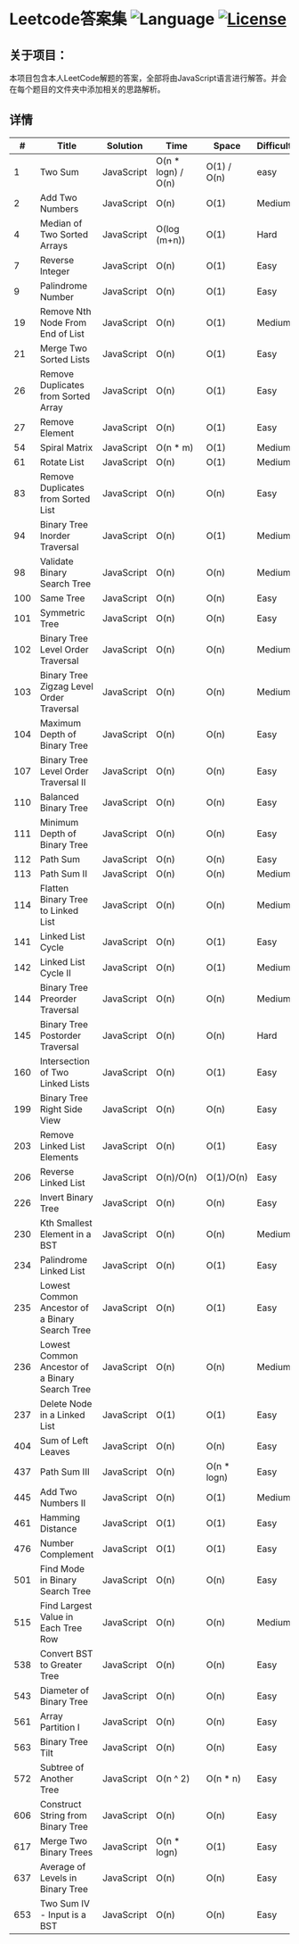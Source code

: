 # Leetcode答案集  ![Language](https://img.shields.io/badge/Language-JavaScript-orange.svg)  [![License](https://img.shields.io/badge/license-MIT-blue.svg)](./LICENSE.md)

## 关于项目：
本项目包含本人LeetCode解题的答案，全部将由JavaScript语言进行解答。并会在每个题目的文件夹中添加相关的思路解析。

## 详情
\# | Title | Solution| Time| Space | Difficulty|
----|------|---------|-----|-------|-----------|
1  | Two Sum| JavaScript| O(n * logn) / O(n) | O(1) / O(n)|easy|
2  | Add Two Numbers| JavaScript| O(n) | O(1)|Medium|
4  | Median of Two Sorted Arrays| JavaScript| O(log (m+n)) | O(1)|Hard|
7  | Reverse Integer| JavaScript| O(n) | O(1)|Easy|
9  | Palindrome Number| JavaScript| O(n) | O(1)|Easy|
19 | Remove Nth Node From End of List| JavaScript| O(n) | O(1)|Medium|
21 | Merge Two Sorted Lists| JavaScript| O(n) | O(1)|Easy|
26 | Remove Duplicates from Sorted Array | JavaScript| O(n) | O(1)|Easy|
27 | Remove Element | JavaScript| O(n) | O(1)|Easy|
54 | Spiral Matrix| JavaScript| O(n * m) | O(1)|Medium|
61 | Rotate List| JavaScript| O(n) | O(1)|Medium|
83 |Remove Duplicates from Sorted List| JavaScript| O(n) | O(n)|Easy|
94 |Binary Tree Inorder Traversal| JavaScript| O(n) | O(1)|Medium|
98 |Validate Binary Search Tree| JavaScript| O(n) | O(n)|Medium|
100|Same Tree| JavaScript| O(n) | O(n)|Easy|
101| Symmetric Tree| JavaScript| O(n) | O(n)|Easy|
102| Binary Tree Level Order Traversal| JavaScript| O(n) | O(n)|Medium|
103| Binary Tree Zigzag Level Order Traversal| JavaScript| O(n) | O(n)|Medium|
104| Maximum Depth of Binary Tree| JavaScript| O(n) | O(n)|Easy|
107| Binary Tree Level Order Traversal II| JavaScript| O(n) | O(n)|Easy|
110| Balanced Binary Tree| JavaScript| O(n) | O(n)|Easy|
111| Minimum Depth of Binary Tree| JavaScript| O(n) | O(n)|Easy|
112| Path Sum| JavaScript| O(n) | O(n)|Easy|
113| Path Sum II| JavaScript| O(n) | O(n)|Medium|
114| Flatten Binary Tree to Linked List| JavaScript| O(n) | O(n)|Medium|
141| Linked List Cycle| JavaScript| O(n) | O(1)|Easy|
142| Linked List Cycle II| JavaScript| O(n) | O(1)|Medium|
144| Binary Tree Preorder Traversal| JavaScript| O(n) | O(n)|Medium|
145| Binary Tree Postorder Traversal| JavaScript| O(n) | O(n)|Hard|
160|Intersection of Two Linked Lists| JavaScript| O(n) | O(1)|Easy|
199|Binary Tree Right Side View| JavaScript| O(n) | O(n)|Easy|
203|Remove Linked List Elements| JavaScript| O(n) | O(1)|Easy|
206|Reverse Linked List| JavaScript| O(n)/O(n) | O(1)/O(n)|Easy|
226|Invert Binary Tree| JavaScript| O(n) | O(n)|Easy|
230|Kth Smallest Element in a BST| JavaScript| O(n) | O(n)|Medium|
234|Palindrome Linked List| JavaScript| O(n) | O(1)|Easy|
235|Lowest Common Ancestor of a Binary Search Tree| JavaScript| O(n) | O(1)|Easy|
236|Lowest Common Ancestor of a Binary Search Tree| JavaScript| O(n) | O(n)|Medium|
237| Delete Node in a Linked List| JavaScript| O(1) | O(1)|Easy|
404|Sum of Left Leaves| JavaScript| O(n) | O(n)|Easy|
437|Path Sum III| JavaScript| O(n) | O(n * logn)|Easy|
445|Add Two Numbers II| JavaScript| O(n) | O(1)|Medium|
461|Hamming Distance| JavaScript| O(1) | O(1)|Easy|
476|Number Complement| JavaScript| O(1) | O(1)|Easy|
501|Find Mode in Binary Search Tree| JavaScript| O(n) | O(n)|Easy|
515|Find Largest Value in Each Tree Row| JavaScript| O(n) | O(n)|Medium|
538|Convert BST to Greater Tree| JavaScript| O(n) | O(n)|Easy|
543|Diameter of Binary Tree| JavaScript| O(n) | O(n)|Easy|
561|Array Partition I| JavaScript| O(n) | O(n)|Easy|
563|Binary Tree Tilt| JavaScript| O(n) | O(n)|Easy|
572|Subtree of Another Tree| JavaScript| O(n ^ 2) | O(n * n)|Easy|
606|Construct String from Binary Tree| JavaScript| O(n) | O(n)|Easy|
617|Merge Two Binary Trees| JavaScript| O(n * logn) | O(1)|Easy|
637|Average of Levels in Binary Tree| JavaScript| O(n) | O(n)|Easy|
653|Two Sum IV - Input is a BST| JavaScript| O(n) | O(n)|Easy|